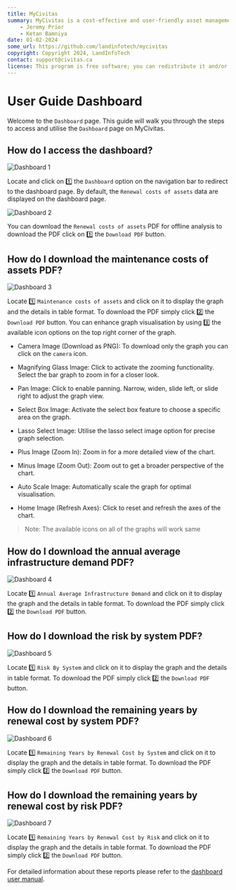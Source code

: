 ```yaml
---
title: MyCivitas
summary: MyCivitas is a cost-effective and user-friendly asset management platform designed specifically for small communities. This comprehensive solution offers an all-inclusive and easy-to-use platform, empowering users to efficiently record and manage their assets within a powerful information system. With MyCivitas, communities can streamline their asset management processes, ensuring a seamless and effective approach to organising and overseeing their valuable resources.
    - Jeremy Prior
    - Ketan Bamniya
date: 01-02-2024
some_url: https://github.com/landinfotech/mycivitas
copyright: Copyright 2024, LandInfoTech
contact: support@civitas.ca
license: This program is free software; you can redistribute it and/or modify it under the terms of the GNU Affero General Public License as published by the Free Software Foundation; either version 3 of the License, or (at your option) any later version.
---
```


# User Guide Dashboard

Welcome to the `Dashboard` page. This guide will walk you through the steps to access and utilise the `Dashboard` page on MyCivitas.

## How do I access the dashboard?

![Dashboard 1](./img/dashboard-1.png)

Locate and click on 1️⃣ the `Dashboard` option on the navigation bar to redirect to the dashboard page. By default, the `Renewal costs of assets` data are displayed on the dashboard page.

![Dashboard 2](./img/dashboard-2.png)

You can download the `Renewal costs of assets` PDF for offline analysis to download the PDF click on 1️⃣ the `Download PDF` button.

## How do I download the maintenance costs of assets PDF?

![Dashboard 3](./img/dashboard-3.png)

Locate 1️⃣ `Maintenance costs of assets` and click on it to display the graph and the details in table format. To download the PDF simply click 2️⃣ the `Download PDF` button. You can enhance graph visualisation by using 3️⃣ the available icon options on the top right corner of the graph.

- Camera Image (Download as PNG): To download only the graph you can click on the `camera` icon.

- Magnifying Glass Image: Click to activate the zooming functionality. Select the bar graph to zoom in for a closer look.

- Pan Image: Click to enable panning. Narrow, widen, slide left, or slide right to adjust the graph view.

- Select Box Image: Activate the select box feature to choose a specific area on the graph.

- Lasso Select Image: Utilise the lasso select image option for precise graph selection.

- Plus Image (Zoom In): Zoom in for a more detailed view of the chart.

- Minus Image (Zoom Out): Zoom out to get a broader perspective of the chart.

- Auto Scale Image: Automatically scale the graph for optimal visualisation.

- Home Image (Refresh Axes): Click to reset and refresh the axes of the chart.

> Note: The available icons on all of the graphs will work same

## How do I download the annual average infrastructure demand PDF?

![Dashboard 4](./img/dashboard-4.png)

Locate 1️⃣ `Annual Average Infrastructure Demand` and click on it to display the graph and the details in table format. To download the PDF simply click 2️⃣ the `Download PDF` button.

## How do I download the risk by system PDF?

![Dashboard 5](./img/dashboard-5.png)

Locate 1️⃣ `Risk By System` and click on it to display the graph and the details in table format. To download the PDF simply click 2️⃣ the `Download PDF` button.

## How do I download the remaining years by renewal cost by system PDF?

![Dashboard 6](./img/dashboard-6.png)

Locate 1️⃣ `Remaining Years by Renewal Cost by System` and click on it to display the graph and the details in table format. To download the PDF simply click 2️⃣ the `Download PDF` button.

## How do I download the remaining years by renewal cost by risk PDF?

![Dashboard 7](./img/dashboard-7.png)

Locate 1️⃣ `Remaining Years by Renewal Cost by Risk` and click on it to display the graph and the details in table format. To download the PDF simply click 2️⃣ the `Download PDF` button.

For detailed information about these reports please refer to the [dashboard user manual](../manual/dashboard.md).
